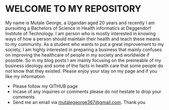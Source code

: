 # WELCOME TO MY REPOSITORY
My name is Mutale George, a Ugandan aged 20 years and recently I am pursuiting a Bachelors of Science in Health informatics at Deggendorf Institute of Technology.
I am person who is mostly interested in knowing ways of how a person should maintain their health and teach these means to my community.
As a student who wants to put a great improvement to my society, I am highly interested in preparing a business that mainly confuses on improving the healthcare of people in my society and worldwide if possible.
So in my blog posts I am mainly focusing on the premeable of my business ideology and some of the facts in health care that some people do not know that they existed.
Please enjoy your stay on my page and if you like my information 
- Please follow my GITHUB page 
- Incase of any inquiries or comments please do not hestate to drop your comments 
- Send me an email via mutalegeorge367@gmail.com. 
Thank you 


